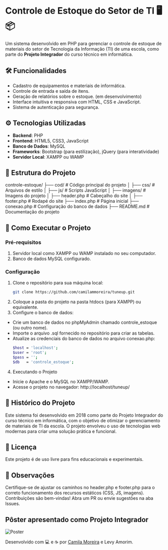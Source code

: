 # Controle de Estoque do Setor de TI 🖥️📦

Um sistema desenvolvido em PHP para gerenciar o controle de estoque de materiais do setor de Tecnologia da Informação (TI) de uma escola, como parte do **Projeto Integrador** do curso técnico em informática.

## 🛠 Funcionalidades

- Cadastro de equipamentos e materiais de informática.
- Controle de entrada e saída de itens.
- Geração de relatórios sobre o estoque. (em desenvolvimento)
- Interface intuitiva e responsiva com HTML, CSS e JavaScript.
- Sistema de autenticação para segurança.

## ⚙️ Tecnologias Utilizadas

- **Backend**: PHP
- **Frontend**: HTML5, CSS3, JavaScript
- **Banco de Dados**: MySQL
- **Frameworks**: Bootstrap (para estilização), jQuery (para interatividade)
- **Servidor Local**: XAMPP ou WAMP

## 📂 Estrutura do Projeto

controle-estoque/ ├── cod/ # Código principal do projeto │ ├── css/ # Arquivos de estilo │ ├── js/ # Scripts JavaScript │ ├── imagens/ # Imagens do projeto │ ├── header.php # Cabeçalho do site │ ├── footer.php # Rodapé do site ├── index.php # Página inicial ├── conexao.php # Configuração do banco de dados ├── README.md # Documentação do projeto

## 🚀 Como Executar o Projeto

### Pré-requisitos
1. Servidor local como XAMPP ou WAMP instalado no seu computador.
2. Banco de dados MySQL configurado.

### Configuração
1. Clone o repositório para sua máquina local:
   ```bash
   git clone https://github.com/camilammoreira/tuneup.git
2. Coloque a pasta do projeto na pasta htdocs (para XAMPP) ou equivalente.
3. Configure o banco de dados:
- Crie um banco de dados no phpMyAdmin chamado controle_estoque (ou outro nome).
- Importe o arquivo .sql fornecido no repositório para criar as tabelas.
- Atualize as credenciais do banco de dados no arquivo conexao.php:
    ```bash
    $host = 'localhost';
    $user = 'root';
    $pass = '';
    $db   = 'controle_estoque';
4. Executando o Projeto
- Inicie o Apache e o MySQL no XAMPP/WAMP.
- Acesse o projeto no navegador: http://localhost/tuneup/


## 📜 Histórico do Projeto
Este sistema foi desenvolvido em 2018 como parte do Projeto Integrador do curso técnico em informática, com o objetivo de otimizar o gerenciamento de materiais de TI da escola. O projeto envolveu o uso de tecnologias web modernas para criar uma solução prática e funcional.

## 📝 Licença
Este projeto é de uso livre para fins educacionais e experimentais.

## 📌 Observações
Certifique-se de ajustar os caminhos no header.php e footer.php para o correto funcionamento dos recursos estáticos (CSS, JS, imagens).
Contribuições são bem-vindas! Abra um PR ou envie sugestões na aba Issues.

## Pôster apresentado como Projeto Integrador

![Poster](https://github.com/camilammoreira/tuneup/blob/main/img/Poster-PI-2018-min.png)

Desenvolvido com 💻 e ☕ por <a href="https://github.com/camilammoreira">Camila Moreira</a> e Levy Amorim.
